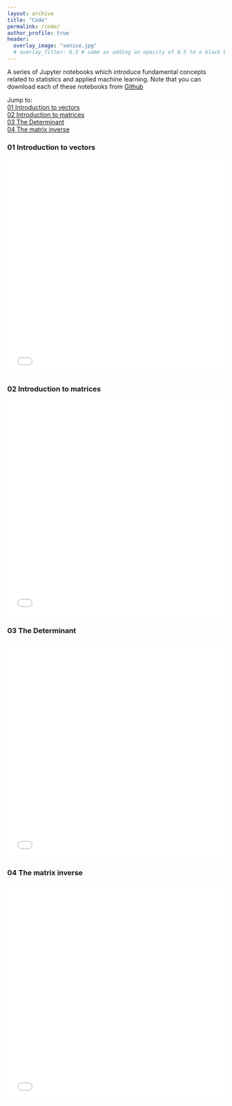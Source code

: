 ```yaml
---
layout: archive
title: "Code"
permalink: /code/
author_profile: true
header:
  overlay_image: "venice.jpg"
  # overlay_filter: 0.5 # same as adding an opacity of 0.5 to a black background
---
```

<!--
{% if author.googlescholar %}
  You can also find my articles on <u><a href="{{author.googlescholar}}">my Google Scholar profile</a>.</u>
{% endif %}

{% include base_path %}

{% for post in site.publications reversed %}
  {% include archive-single.html %}
{% endfor %}

 -->

A series of Jupyter notebooks which introduce fundamental concepts related to statistics and applied machine learning. Note that you can download each of these notebooks from [Github](https://github.com/William-gregory/ML-fundamentals/)

Jump to: <br>
[01 Introduction to vectors](#vectors) <br>
[02 Introduction to matrices](#matrices) <br>
[03 The Determinant](#determinant) <br>
[04 The matrix inverse](#inverse) <br>

### 01 Introduction to vectors
<a id="vectors"></a>
<iframe src="/files/01_introduction_to_vectors.html" width="100%" height="500" frameborder="no" border="0" marginwidth="0" marginheight="0"></iframe>

### 02 Introduction to matrices
<a id="matrices"></a>
<iframe src="/files/02_introduction_to_matrices.html" width="100%" height="500" frameborder="no" border="0" marginwidth="0" marginheight="0"></iframe>

### 03 The Determinant
<a id="determinant"></a>
<iframe src="/files/03_determinant.html" width="100%" height="500" frameborder="no" border="0" marginwidth="0" marginheight="0"></iframe>

### 04 The matrix inverse
<a id="inverse"></a>
<iframe src="/files/04_matrix_inverses.html" width="100%" height="500" frameborder="no" border="0" marginwidth="0" marginheight="0"></iframe>

